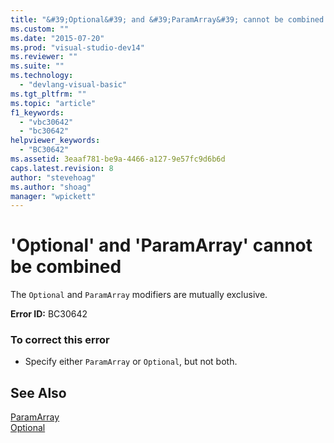 ```yaml
---
title: "&#39;Optional&#39; and &#39;ParamArray&#39; cannot be combined | Microsoft Docs"
ms.custom: ""
ms.date: "2015-07-20"
ms.prod: "visual-studio-dev14"
ms.reviewer: ""
ms.suite: ""
ms.technology: 
  - "devlang-visual-basic"
ms.tgt_pltfrm: ""
ms.topic: "article"
f1_keywords: 
  - "vbc30642"
  - "bc30642"
helpviewer_keywords: 
  - "BC30642"
ms.assetid: 3eaaf781-be9a-4466-a127-9e57fc9d6b6d
caps.latest.revision: 8
author: "stevehoag"
ms.author: "shoag"
manager: "wpickett"
---
```

# &#39;Optional&#39; and &#39;ParamArray&#39; cannot be combined
The `Optional` and `ParamArray` modifiers are mutually exclusive.  
  
 **Error ID:** BC30642  
  
### To correct this error  
  
-   Specify either `ParamArray` or `Optional`, but not both.  
  
## See Also  
 [ParamArray](../../visual-basic/language-reference/modifiers/paramarray.md)   
 [Optional](../../visual-basic/language-reference/modifiers/optional.md)